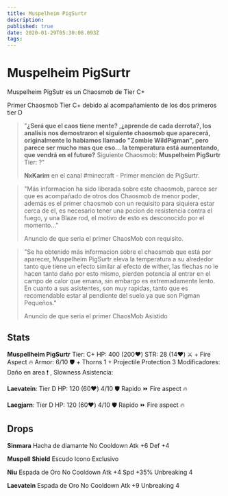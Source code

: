 ```yaml
---
title: Muspelheim PigSurtr
description: 
published: true
date: 2020-01-29T05:30:08.093Z
tags: 
---
```


# Muspelheim PigSurtr

Muspelheim PigSutr es un Chaosmob de Tier C+

Primer Chaosmob Tier C+ debido al acompañamiento de los dos primeros tier D

> "**¿Será que el caos tiene mente? ,¿aprende de cada derrota?, los analisis nos demostraron el siguiente chaosmob que aparecerá, originalmente lo habiamos llamado "Zombie WildPigman", pero  parece ser mucho mas que eso... la temperatura está aumentando, que vendrá en el futuro?**
Siguiente  Chaosmob: **Muspelheim PigSurtr** Tier: ?"
>
> **NxKarim** en el canal #minecraft - Primer mención de PigSurtr.

>"Más informacion ha sido liberada  sobre este chaosmob, parece ser que es acompañado de otros dos Chaosmob de menor poder, además es el primer chaosmob con un requisito para siquiera estar cerca de el, es necesario tener una pocion de resistencia contra el fuego, y una Blaze rod, el motivo de esto es desconocido por el momento..."
> 
>Anuncio de que seria el primer ChaosMob con requisito.

>"Se ha obtenido más informacion sobre el chaosmob que está por aparecer, Muspelheim PigSurtr eleva la temperatura a su alrededor tanto que tiene un efecto similar  al efecto de wither, las flechas no le hacen tanto daño por esto mismo, pierden potencia al entrar en el campo de calor que emana, sin embargo es extremadamente lento.
En cuanto a sus asistentes, son muy rapidas, tanto que es recomendable estar al pendiente del suelo ya que son Pigman Pequeños."
> 
>Anuncio de que seria el primer ChaosMob Asistido

## Stats
**Muspellheim PigSurtr**
Tier: C+
HP: 400 (200:heart:)
STR: 28 (14:heart:) :crossed_swords: + Fire Aspect :fire: 
Armor: 6/10 :shield: + Thorns 1 + Projectile Protection 3
Modificadores: Daño en area :exclamation: , Slowness 
Asistencia:

**Laevatein**: Tier D HP: 120 (60:heart:) 4/10 :shield: 
Rapido :fast_forward:  Fire aspect :fire: 

**Laegjarn**: Tier D  HP: 120 (60:heart:) 4/10 :shield: 
Rapido :fast_forward:  Fire aspect :fire: 

## Drops

**Sinmara** 
Hacha de diamante
No Cooldown
Atk +6
Def +4

**Muspell Shield**
Escudo 
Icono Exclusivo

**Niu**
Espada de Oro
No Cooldown
Atk +4
Spd +35%
Unbreaking 4

**Laevatein**
Espada de Oro
No Cooldown
Atk +9
Unbreaking 4